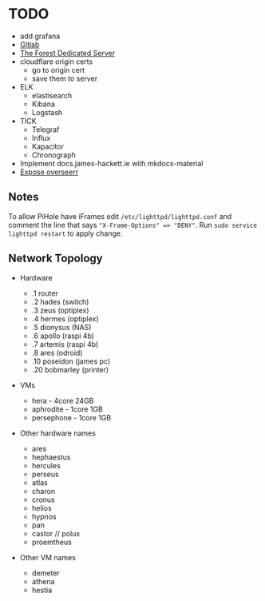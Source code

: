 # TODO

- add grafana
- [Gitlab](https://docs.gitlab.com/omnibus/docker/#install-gitlab-using-docker-compose)
- [The Forest Dedicated Server](https://hub.docker.com/r/jammsen/the-forest-dedicated-server)
- cloudflare origin certs
    - go to origin cert
    - save them to server
- ELK
    - elastisearch
    - Kibana
    - Logstash
- TICK
    - Telegraf
    - Influx
    - Kapacitor
    - Chronograph
- Implement docs.james-hackett.ie with mkdocs-material
- [Expose overseerr](https://docs.overseerr.dev/extending-overseerr/reverse-proxy)

## Notes

To allow PiHole have iFrames edit `/etc/lighttpd/lighttpd.conf` and comment the line that says `"X-Frame-Options" => "DENY"`.
Run `sudo service lighttpd restart` to apply change.

## Network Topology

- Hardware
    - .1 router
    - .2 hades (switch)
    - .3 zeus (optiplex)
    - .4 hermes (optiplex)
    - .5 dionysus (NAS)
    - .6 apollo (raspi 4b)
    - .7 artemis (raspi 4b)
    - .8 ares (odroid)
    - .10 poseidon (james pc)
    - .20 bobmarley (printer)

- VMs
    - hera - 4core 24GB
    - aphrodite - 1core 1GB
    - persephone - 1core 1GB

- Other hardware names
    - ares
    - hephaestus
    - hercules
    - perseus
    - atlas
    - charon
    - cronus
    - helios
    - hypnos
    - pan
    - castor // polux
    - proemtheus

- Other VM names
    - demeter
    - athena
    - hestia
